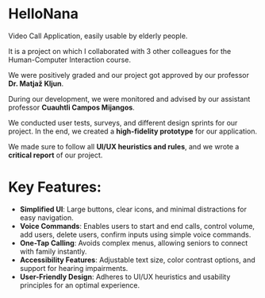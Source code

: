 # HelloNana

Video Call Application, easily usable by elderly people.

It is a project on which I collaborated with 3 other colleagues for the Human-Computer Interaction course.

We were positively graded and our project got approved by our professor **Dr. Matjaž Kljun**.

During our development, we were monitored and advised by our assistant professor **Cuauhtli Campos Mijangos**.

We conducted user tests, surveys, and different design sprints for our project. In the end, we created a **high-fidelity prototype** for our application.

We made sure to follow all **UI/UX heuristics and rules**, and we wrote a **critical report** of our project.

# Key Features: 
- **Simplified UI**: Large buttons, clear icons, and minimal distractions for easy navigation.
- **Voice Commands**: Enables users to start and end calls, control volume, add users, delete users, confirm inputs using simple voice commands.
- **One-Tap Calling**: Avoids complex menus, allowing seniors to connect with family instantly.
- **Accessibility Features**: Adjustable text size, color contrast options, and support for hearing impairments.
- **User-Friendly Design**: Adheres to UI/UX heuristics and usability principles for an optimal experience.
